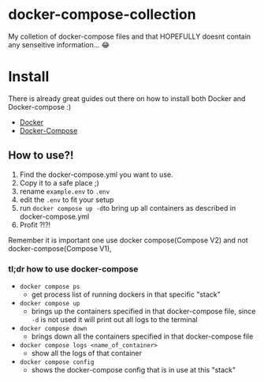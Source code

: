 # docker-compose-collection
My colletion of docker-compose files and that HOPEFULLY doesnt contain any senseitive information... :joy:

# Install
There is already great guides out there on how to install both Docker and Docker-compose :)
* [Docker](https://docs.docker.com/engine/install/)
* [Docker-Compose](https://docs.docker.com/compose/install/#install-compose-on-linux-systems)

## How to use?!
1. Find the docker-compose.yml you want to use.
2. Copy it to a safe place ;)
3. rename ``example.env`` to ``.env``
4. edit the ``.env`` to fit your setup
5. run ``docker compose up -d``to bring up all containers as described in docker-compose.yml
6. Profit ?!?!

Remember it is important one use docker compose(Compose V2) and not docker-compose(Compose V1),

### tl;dr how to use docker-compose
* ``docker compose ps``
    * get process list of running dockers in that specific "stack"
* ``docker compose up`` 
    * brings up the containers specified in that docker-compose file, since ``-d`` is not used it will print out all logs to the
        terminal
* ``docker compose down``
    * brings down all the containers specified in that docker-compose file
* ``docker compose logs <name_of_container>``
    * show all the logs of that container
* ``docker compose config``
    * shows the docker-compose config that is in use at this "stack"
